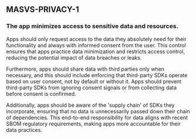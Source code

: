 ## MASVS-PRIVACY-1

### The app minimizes access to sensitive data and resources.

Apps should only request access to the data they absolutely need for their functionality and always with informed consent from the user. This control ensures that apps practice data minimization and restricts access control, reducing the potential impact of data breaches or leaks.

Furthermore, apps should share data with third parties only when necessary, and this should include enforcing that third-party SDKs operate based on user consent, not by default or without it. Apps should prevent third-party SDKs from ignoring consent signals or from collecting data before consent is confirmed.

Additionally, apps should be aware of the 'supply chain' of SDKs they incorporate, ensuring that no data is unnecessarily passed down their chain of dependencies. This end-to-end responsibility for data aligns with recent SBOM regulatory requirements, making apps more accountable for their data practices.